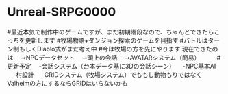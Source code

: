 # Unreal-SRPG0000
#最近本気で制作中のゲームですが、まだ初期階段なので、ちゃんとできたらこっちを更新します
#牧場物語+ダンジョン探索のゲームを目指す
#バトルはターン制もしくDiablo式がまだ考え中
#今は牧場の方を先にやります
現在できたのは
　➞NPCデータセット
　➞頭上の会話
　➞AVATARシステム（簡易）　　　
#更新予定
　-会話システム（台本データ基に3Dの会話シーン）
　-NPC基本AI
　-村設計
　-GRIDシステム（牧場システム）でももし動物もりではなくValheimの方にするならGRIDはいらないかも
